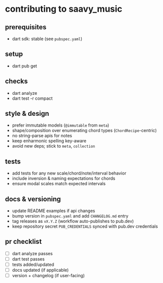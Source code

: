 # contributing to saavy_music

## prerequisites
- dart sdk: stable (see `pubspec.yaml`)

## setup
- dart pub get

## checks
- dart analyze
- dart test -r compact

## style & design
- prefer immutable models (`@immutable` from `meta`)
- shape/composition over enumerating chord types (`ChordRecipe`-centric)
- no string-parse apis for notes
- keep enharmonic spelling key-aware
- avoid new deps; stick to `meta`, `collection`

## tests
- add tests for any new scale/chord/note/interval behavior
- include inversion & naming expectations for chords
- ensure modal scales match expected intervals

## docs & versioning
- update README examples if api changes
- bump version in `pubspec.yaml` and add `CHANGELOG.md` entry
- tag releases as `vX.Y.Z` (workflow auto-publishes to pub.dev)
- keep repository secret `PUB_CREDENTIALS` synced with pub.dev credentials


## pr checklist
- [ ] dart analyze passes
- [ ] dart test passes
- [ ] tests added/updated
- [ ] docs updated (if applicable)
- [ ] version + changelog (if user-facing)